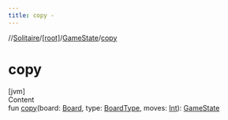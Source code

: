```yaml
---
title: copy -
---
```

//[Solitaire](../../index.md)/[[root]](../index.md)/[GameState](index.md)/[copy](copy.md)



# copy  
[jvm]  
Content  
fun [copy](copy.md)(board: [Board](../-board/index.md), type: [BoardType](../-board-type/index.md), moves: [Int](https://kotlinlang.org/api/latest/jvm/stdlib/kotlin/-int/index.html)): [GameState](index.md)  



